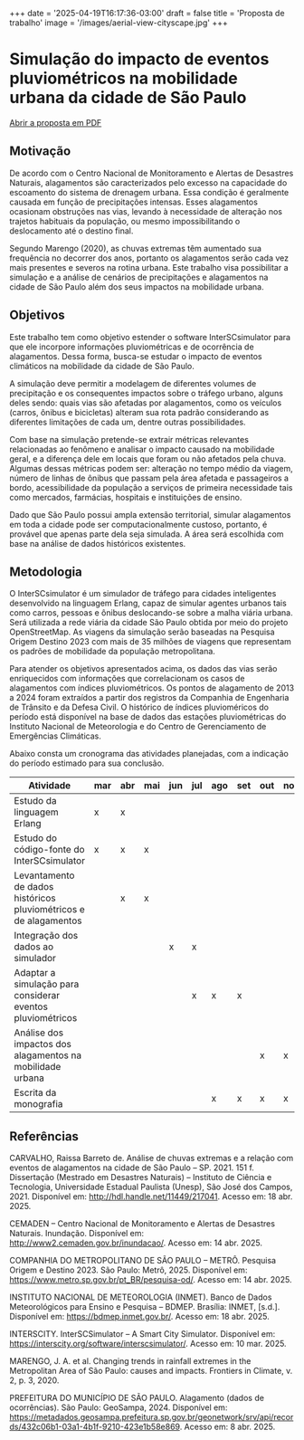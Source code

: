 +++
date = '2025-04-19T16:17:36-03:00'
draft = false
title = 'Proposta de trabalho'
image = '/images/aerial-view-cityscape.jpg'
+++


# Simulação do impacto de eventos pluviométricos na mobilidade urbana da cidade de São Paulo

[Abrir a proposta em PDF](/tcc/proposta.pdf)

## Motivação

De acordo com o Centro Nacional de Monitoramento e Alertas de Desastres Naturais, alagamentos são caracterizados pelo excesso na capacidade do escoamento do sistema de drenagem urbana. Essa condição é geralmente causada em função de precipitações intensas. Esses alagamentos ocasionam obstruções nas vias, levando à necessidade de alteração nos trajetos habituais da população, ou mesmo impossibilitando o deslocamento até o destino final.

Segundo Marengo (2020), as chuvas extremas têm aumentado sua frequência no decorrer dos anos, portanto os alagamentos serão cada vez mais presentes e severos na rotina urbana. Este trabalho visa possibilitar a simulação e a análise de cenários de precipitações e alagamentos na cidade de São Paulo além dos seus impactos na mobilidade urbana.

## Objetivos

Este trabalho tem como objetivo estender o software InterSCsimulator para que ele incorpore informações pluviométricas e de ocorrência de alagamentos. Dessa forma, busca-se estudar o impacto de eventos climáticos na mobilidade da cidade de São Paulo.

A simulação deve permitir a modelagem de diferentes volumes de precipitação e os consequentes impactos sobre o tráfego urbano, alguns deles sendo: quais vias são afetadas por alagamentos, como os veículos (carros, ônibus e bicicletas) alteram sua rota padrão considerando as diferentes limitações de cada um, dentre outras possibilidades.

Com base na simulação pretende-se extrair métricas relevantes relacionadas ao fenômeno e analisar o impacto causado na mobilidade geral, e a diferença dele em locais que foram ou não afetados pela chuva. Algumas dessas métricas podem ser:
alteração no tempo médio da viagem,
número de linhas de ônibus que passam pela área afetada e passageiros a bordo,
acessibilidade da população a serviços de primeira necessidade tais como mercados, farmácias, hospitais e instituições de ensino.

Dado que São Paulo possui ampla extensão territorial, simular alagamentos em toda a cidade pode ser computacionalmente custoso, portanto, é provável que apenas parte dela seja simulada. A área será escolhida com base na análise de dados históricos existentes.

## Metodologia

O InterSCsimulator é um simulador de tráfego para cidades inteligentes desenvolvido na linguagem Erlang, capaz de simular agentes urbanos tais como carros, pessoas e ônibus deslocando-se sobre a malha viária urbana. Será utilizada a rede viária da cidade São Paulo obtida por meio do projeto OpenStreetMap. As viagens da simulação serão baseadas na Pesquisa Origem Destino 2023 com mais de 35 milhões de viagens que representam os padrões de mobilidade da população metropolitana.

Para atender os objetivos apresentados acima, os dados das vias serão enriquecidos com informações que correlacionam os casos de alagamentos com índices pluviométricos. Os pontos de alagamento de 2013 a 2024 foram extraídos a partir dos registros da Companhia de Engenharia de Trânsito e da Defesa Civil. O histórico de índices pluvioméricos do período está disponível na base de dados das estações pluviométricas do Instituto Nacional de Meteorologia e do Centro de Gerenciamento de Emergências Climáticas.

Abaixo consta um cronograma das atividades planejadas, com a indicação do período estimado para sua conclusão.

| Atividade                                                       | mar | abr | mai | jun | jul | ago | set | out | nov | dez |
|------------------------------------------------------------------|-----|-----|-----|-----|-----|-----|-----|-----|-----|-----|
| Estudo da linguagem Erlang                                       |  x  |  x  |     |     |     |     |     |     |     |     |
| Estudo do código-fonte do InterSCsimulator                       |  x  |  x  |  x  |     |     |     |     |     |     |     |
| Levantamento de dados históricos pluviométricos e de alagamentos|     |  x  |  x  |     |     |     |     |     |     |     |
| Integração dos dados ao simulador                                |     |     |     |  x  |  x  |     |     |     |     |     |
| Adaptar a simulação para considerar eventos pluviométricos       |     |     |     |     |  x  |  x  |  x  |     |     |     |
| Análise dos impactos dos alagamentos na mobilidade urbana        |     |     |     |     |     |     |     |  x  |  x  |  x  |
| Escrita da monografia                                            |     |     |     |     |     |  x  |  x  |  x  |  x  |  x  |


## Referências

CARVALHO, Raissa Barreto de. Análise de chuvas extremas e a relação com eventos de alagamentos na cidade de São Paulo – SP. 2021. 151 f. Dissertação (Mestrado em Desastres Naturais) – Instituto de Ciência e Tecnologia, Universidade Estadual Paulista (Unesp), São José dos Campos, 2021. Disponível em: http://hdl.handle.net/11449/217041. Acesso em: 18 abr. 2025.

CEMADEN – Centro Nacional de Monitoramento e Alertas de Desastres Naturais. Inundação. Disponível em: http://www2.cemaden.gov.br/inundacao/. Acesso em: 14 abr. 2025.

COMPANHIA DO METROPOLITANO DE SÃO PAULO – METRÔ. Pesquisa Origem e Destino 2023. São Paulo: Metrô, 2025. Disponível em: https://www.metro.sp.gov.br/pt_BR/pesquisa-od/​. Acesso em: 14 abr. 2025.

INSTITUTO NACIONAL DE METEOROLOGIA (INMET). Banco de Dados Meteorológicos para Ensino e Pesquisa – BDMEP. Brasília: INMET, [s.d.]. Disponível em: https://bdmep.inmet.gov.br/​. Acesso em: 18 abr. 2025.

INTERSCITY. InterSCSimulator – A Smart City Simulator. Disponível em: https://interscity.org/software/interscsimulator/. Acesso em: 10 mar. 2025.

MARENGO, J. A. et al. Changing trends in rainfall extremes in the Metropolitan Area of São Paulo: causes and impacts. Frontiers in Climate, v. 2, p. 3, 2020.

PREFEITURA DO MUNICÍPIO DE SÃO PAULO. Alagamento (dados de ocorrências). São Paulo: GeoSampa, 2024. Disponível em: https://metadados.geosampa.prefeitura.sp.gov.br/geonetwork/srv/api/records/432c06b1-03a1-4b1f-9210-423e1b58e869​. Acesso em: 8 abr. 2025.


